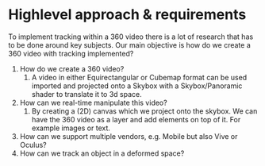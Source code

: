 # Highlevel approach & requirements
To implement tracking within a 360 video there is a lot of research that has to be done around key subjects. Our main objective is how do we create a 360 video with tracking implemented?

 1. How do we create a 360 video?
    1. A video in either Equirectangular or Cubemap format can be used imported and projected onto a Skybox with a Skybox/Panoramic shader to translate it to 3d space.
 2. How can we real-time manipulate this video?
    1. By creating a (2D) canvas which we project onto the skybox. We can have the 360 video as a layer and add elements on top of it. For example images or text.
 3. How can we support multiple vendors, e.g. Mobile but also Vive or Oculus?
 4. How can we track an object in a deformed space?
